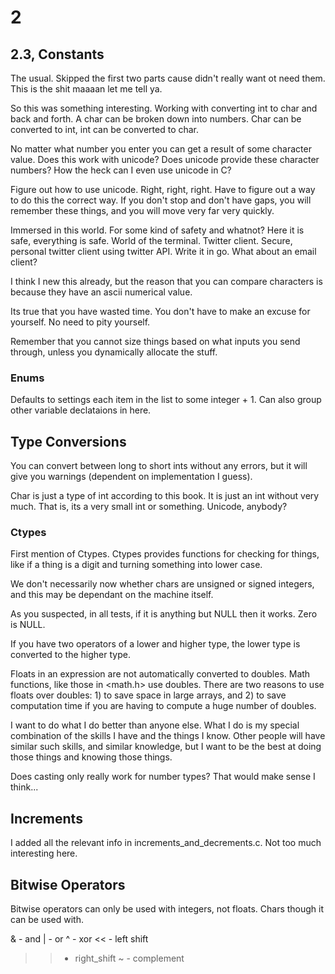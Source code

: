 # 2

## 2.3, Constants

The usual. Skipped the first two parts cause didn't really want ot need them.
This is the shit maaaan let me tell ya.

So this was something interesting. Working with converting int to char and back
and forth. A char can be broken down into numbers. Char can be converted to int,
int can be converted to char.

No matter what number you enter you can get a result of some character value.
Does this work with unicode? Does unicode provide these character numbers? How
the heck can I even use unicode in C?

Figure out how to use unicode. Right, right, right. Have to figure out a way to
do this the correct way. If you don't stop and don't have gaps, you will
remember these things, and you will move very far very quickly.

Immersed in this world. For some kind of safety and whatnot? Here it is safe,
everything is safe. World of the terminal. Twitter client. Secure, personal
twitter client using twitter API. Write it in go. What about an email client?

I think I new this already, but the reason that you can compare characters is
because they have an ascii numerical value.

Its true that you have wasted time. You don't have to make an excuse for
yourself. No need to pity yourself.

Remember that you cannot size things based on what inputs you send through,
unless you dynamically allocate the stuff.

### Enums

Defaults to settings each item in the list to some integer + 1. Can also group
other variable declataions in here.

## Type Conversions

You can convert between long to short ints without any errors, but it will give
you warnings (dependent on implementation I guess).

Char is just a type of int according to this book. It is just an int without
very much. That is, its a very small int or something. Unicode, anybody?

### Ctypes

First mention of Ctypes. Ctypes provides functions for checking for things, like
if a thing is a digit and turning something into lower case.

We don't necessarily now whether chars are unsigned or signed integers, and this
may be dependant on the machine itself.

As you suspected, in all tests, if it is anything but NULL then it works. Zero
is NULL.

If you have two operators of a lower and higher type, the lower type is
converted to the higher type.

Floats in an expression are not automatically converted to doubles. Math
functions, like those in <math.h> use doubles. There are two reasons to use
floats over doubles: 1) to save space in large arrays, and 2) to save
computation time if you are having to compute a huge number of doubles.

I want to do what I do better than anyone else. What I do is my special
combination of the skills I have and the things I know. Other people will have
similar such skills, and similar knowledge, but I want to be the best at doing
those things and knowing those things.

Does casting only really work for number types? That would make sense I think...

## Increments

I added all the relevant info in increments_and_decrements.c. Not too much
interesting here.

## Bitwise Operators

Bitwise operators can only be used with integers, not floats. Chars though it
can be used with.

& - and
| - or
^ - xor
<< - left shift
>> - right_shift
~ - complement

